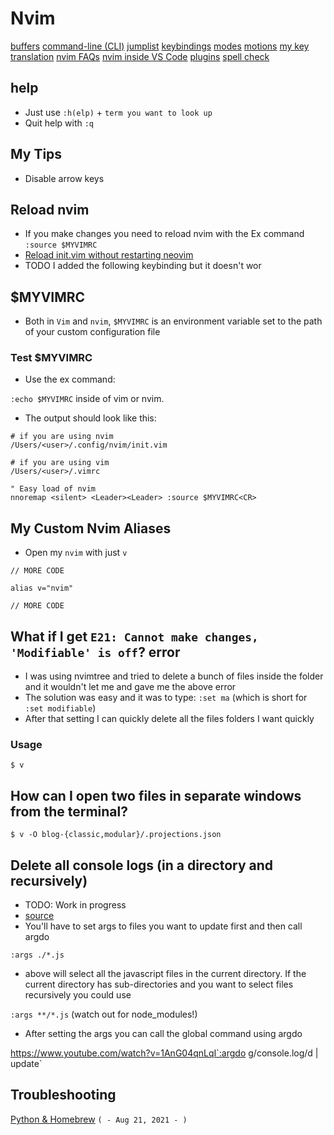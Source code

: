 # Nvim
[buffers](./nvim/buffers.md)
[command-line (CLI)](./nvim/command-line.md)
[jumplist](./nvim/jumplist.md)
[keybindings](./nvim/.nvim-keybindings.md)
[modes](./nvim/modes/index.md)
[motions](./nvim/motions.md)
[my key translation](./nvim/my-key-translation.md)
[nvim FAQs](./nvim/vim-faqs.md)
[nvim inside VS Code](nvim-inside-vscode.md)
[plugins](./nvim/plugins/index.md)
[spell check](./spell-check.md)

## help
* Just use `:h(elp)` + `term you want to look up`
* Quit help with `:q`

## My Tips
* Disable arrow keys

## Reload nvim
* If you make changes you need to reload nvim with the Ex command `:source $MYVIMRC`
* <a href="https://dev.to/reobin/reload-init-vim-without-restarting-neovim-1h82" target="_blank">Reload init.vim without restarting neovim</a>
* TODO I added the following keybinding but it doesn't wor

## $MYVIMRC
* Both in `Vim` and `nvim`, `$MYVIMRC` is an environment variable set to the path of your custom configuration file

### Test $MYVIMRC
* Use the ex command:

`:echo $MYVIMRC` inside of vim or nvim.

* The output should look like this:

```
# if you are using nvim
/Users/<user>/.config/nvim/init.vim

# if you are using vim
/Users/<user>/.vimrc
```

```
" Easy load of nvim 
nnoremap <silent> <Leader><Leader> :source $MYVIMRC<CR>

```
## My Custom Nvim Aliases
* Open my `nvim` with just `v`

```
// MORE CODE
 
alias v="nvim"

// MORE CODE
```
## What if I get `E21: Cannot make changes, 'Modifiable' is off`? error
* I was using nvimtree and tried to delete a bunch of files inside the folder and it wouldn't let me and gave me the above error
* The solution was easy and it was to type: `:set ma` (which is short for `:set modifiable`)
* After that setting I can quickly delete all the files folders I want quickly

### Usage
`$ v`

## How can I open two files in separate windows from the terminal?
`$ v -O blog-{classic,modular}/.projections.json`

## Delete all console logs (in a directory and recursively)
* TODO: Work in progress
* [source](https://stackoverflow.com/questions/53196504/how-can-i-remove-all-console-logs-using-vim)
* You'll have to set args to files you want to update first and then call argdo

`:args ./*.js`
* above will select all the javascript files in the current directory. If the current directory has sub-directories and you want to select files recursively you could use

`:args **/*.js` (watch out for node_modules!)

* After setting the args you can call the global command using argdo

https://www.youtube.com/watch?v=1AnG04qnLqI`:argdo g/console\.log/d | update`

## Troubleshooting
[Python & Homebrew](./troubleshooting/python-homebrew.md) `( - Aug 21, 2021 - )`
